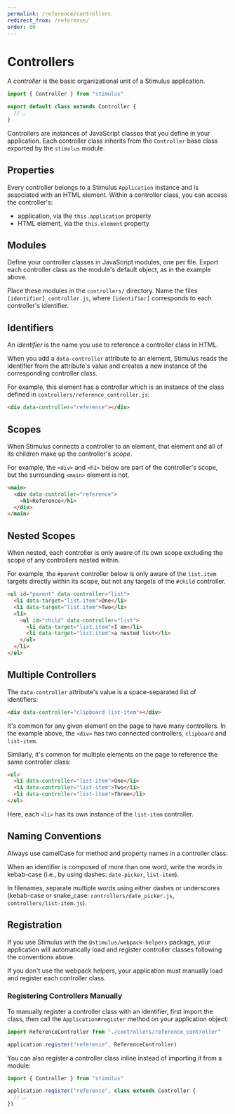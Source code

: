 ```yaml
---
permalink: /reference/controllers
redirect_from: /reference/
order: 00
---
```


# Controllers

A _controller_ is the basic organizational unit of a Stimulus application.

```js
import { Controller } from "stimulus"

export default class extends Controller {
  // …
}
```

Controllers are instances of JavaScript classes that you define in your application. Each controller class inherits from the `Controller` base class exported by the `stimulus` module.

## Properties

Every controller belongs to a Stimulus `Application` instance and is associated with an HTML element. Within a controller class, you can access the controller's:

* application, via the `this.application` property
* HTML element, via the `this.element` property

## Modules

Define your controller classes in JavaScript modules, one per file. Export each controller class as the module's default object, as in the example above.

Place these modules in the `controllers/` directory. Name the files `[identifier]_controller.js`, where `[identifier]` corresponds to each controller's identifier.

## Identifiers

An _identifier_ is the name you use to reference a controller class in HTML.

When you add a `data-controller` attribute to an element, Stimulus reads the identifier from the attribute's value and creates a new instance of the corresponding controller class.

For example, this element has a controller which is an instance of the class defined in `controllers/reference_controller.js`:

<meta data-controller="callout" data-callout-value="reference">

```html
<div data-controller="reference"></div>
```

## Scopes

When Stimulus connects a controller to an element, that element and all of its children make up the controller's _scope_.

For example, the `<div>` and `<h1>` below are part of the controller's scope, but the surrounding `<main>` element is not.

```html
<main>
  <div data-controller="reference">
    <h1>Reference</h1>
  </div>
</main>
```

## Nested Scopes

When nested, each controller is only aware of its own scope excluding the scope of any controllers nested within.

For example, the `#parent` controller below is only aware of the `list.item` targets directly within its scope, but not any targets of the `#child` controller.

```html
<ul id="parent" data-controller="list">
  <li data-target="list.item">One</li>
  <li data-target="list.item">Two</li>
  <li>
    <ul id="child" data-controller="list">
      <li data-target="list.item">I am</li>
      <li data-target="list.item">a nested list</li>
    </ul>
  </li>
</ul>
```

## Multiple Controllers

The `data-controller` attribute's value is a space-separated list of identifiers:

<meta data-controller="callout" data-callout-value="clipboard">
<meta data-controller="callout" data-callout-value="list-item">

```html
<div data-controller="clipboard list-item"></div>
```

It's common for any given element on the page to have many controllers. In the example above, the `<div>` has two connected controllers, `clipboard` and `list-item`.

Similarly, it's common for multiple elements on the page to reference the same controller class:

<meta data-controller="callout" data-callout-value="list-item">

```html
<ul>
  <li data-controller="list-item">One</li>
  <li data-controller="list-item">Two</li>
  <li data-controller="list-item">Three</li>
</ul>
```

Here, each `<li>` has its own instance of the `list-item` controller.

## Naming Conventions

Always use camelCase for method and property names in a controller class.

When an identifier is composed of more than one word, write the words in kebab-case (i.e., by using dashes: `date-picker`, `list-item`).

In filenames, separate multiple words using either dashes or underscores (kebab-case or snake_case: `controllers/date_picker.js`, `controllers/list-item.js`).

## Registration

If you use Stimulus with the `@stimulus/webpack-helpers` package, your application will automatically load and register controller classes following the conventions above.

If you don't use the webpack helpers, your application must manually load and register each controller class.

### Registering Controllers Manually

To manually register a controller class with an identifier, first import the class, then call the `Application#register` method on your application object:

```js
import ReferenceController from "./controllers/reference_controller"

application.register("reference", ReferenceController)
```

You can also register a controller class inline instead of importing it from a module:

```js
import { Controller } from "stimulus"

application.register("reference", class extends Controller {
  // …
})
```
